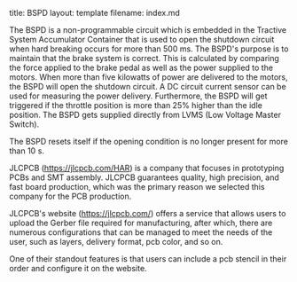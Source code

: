 title: BSPD
layout: template
filename: index.md

The BSPD is a non-programmable circuit which is embedded in the Tractive System Accumulator Container that is used to open the shutdown circuit when hard breaking occurs for more than 500 ms. The BSPD's purpose is to maintain that the brake system is correct. This is calculated by comparing the force applied to the brake pedal as well as the power supplied to the motors. When more than five kilowatts of power are delivered to the motors, the BSPD will open the shutdown circuit. A DC circuit current sensor can be used for measuring the power delivery. Furthermore, the BSPD will get triggered if the throttle position is more than 25% higher than the idle position. The BSPD gets supplied directly from LVMS (Low Voltage Master Switch).  

The BSPD resets itself if the opening condition is no longer present for more than 10 s.  

JLCPCB (https://jlcpcb.com/HAR) is a company that focuses in prototyping PCBs and SMT assembly. JLCPCB guarantees quality, high precision, and fast board production, which was the primary reason we selected this company for the PCB production. 

JLCPCB's website (https://jlcpcb.com/) offers a service that allows users to upload the Gerber file required for manufacturing, after which, there are numerous configurations that can be managed to meet the needs of the user, such as layers, delivery format, pcb color, and so on. 

One of their standout features is that users can include a pcb stencil in their order and configure it on the website. 

 
